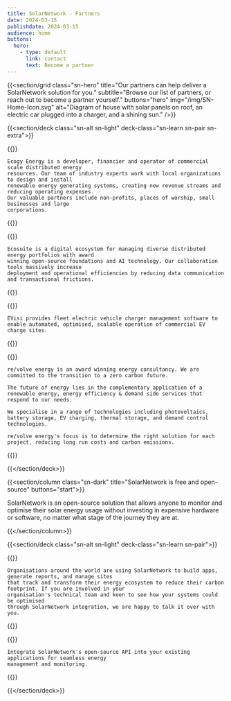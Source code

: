 ```yaml
---
title: SolarNetwork - Partners
date: 2024-03-15
publishdate: 2024-03-15
audience: home
buttons:
  hero:
    - type: default
      link: contact
      text: Become a partner
---
```

{{<section/grid
  class="sn-hero"
  title="Our partners can help deliver a SolarNetwork solution for you."
  subtitle="Browse our list of partners, or reach out to become a partner yourself."
  buttons="hero"
  img="/img/SN-Home-Icon.svg"
  alt="Diagram of house with solar panels on roof, an electric car plugged into a charger, and a shining sun." />}}

{{<section/deck class="sn-alt sn-light" deck-class="sn-learn sn-pair sn-extra">}}

  {{<deck-link-card class="sn-main" title="Ecogy Energy"
      logo="/img/logos/ecogy-energy-logo-bw-532@2x.png"
      alt="Ecogy Energy logo"
      url="https://ecogyenergy.com/"
      link="Visit partner"
      tags="PV,System Design,Asset Management,Development Services" >}}

    Ecogy Energy is a developer, financier and operator of commercial scale distributed energy
    resources. Our team of industry experts work with local organizations to design and install
    renewable energy generating systems, creating new revenue streams and reducing operating expenses.
    Our valuable partners include non-profits, places of worship, small businesses and large
    corporations.

  {{</deck-link-card>}}

  {{<deck-link-card class="sn-main" title="Ecosuite"
      logo="/img/logos/ecosuite-logo-black.png"
      alt="Ecosuite logo"
      url="https://ecosuite.io/"
      link="Visit partner"
      tags="SaaS,Pipeline Management,Portfolio Financing,Asset Performance and Control,Forecasting,Demand Response" >}}

    Ecosuite is a digital ecosystem for managing diverse distributed energy portfolios with award
    winning open-source foundations and AI technology. Our collaboration tools massively increase
    deployment and operational efficiencies by reducing data communication and transactional frictions.

  {{</deck-link-card>}}

  {{<deck-link-card class="sn-main" title="EVisi"
      logo="/img/logos/evisi-logo-bw.svg"
      alt="EVisi logo"
      url="https://www.evisi.co/"
      link="Visit partner"
      tags="OCPP,EV Charger Management,Energy Management" >}}

    EVisi provides fleet electric vehicle charger management software to enable automated, optimised, scalable operation of commercial EV charge sites.

  {{</deck-link-card>}}

  {{<deck-link-card class="sn-main" title="Re/volve Energy"
      logo="/img/logos/revolve-energy-logo-black.svg"
      alt="Re/volve Energy logo"
      url="https://www.revolveenergy.co/"
      link="Visit partner"
      tags="PV,Data Visualization,Metering Systems,Community Energy,Demand Side Energy Controls,Feasibility,Design" >}}

    re/volve energy is an award winning energy consultancy. We are committed to the transition to a zero carbon future.

    The future of energy lies in the complementary application of a renewable energy, energy efficiency & demand side services that respond to our needs.

    We specialise in a range of technologies including photovoltaics, battery storage, EV charging, thermal storage, and demand control technologies.

    re/volve energy's focus is to determine the right solution for each project, reducing long run costs and carbon emissions.

  {{</deck-link-card>}}

{{</section/deck>}}

{{<section/column class="sn-dark" title="SolarNetwork is free and open-source" buttons="start">}}

  SolarNetwork is an open-source solution that allows anyone to monitor and optimise their solar
  energy usage without investing in expensive hardware or software, no matter what stage of the
  journey they are at.

{{</section/column>}}

{{<section/deck class="sn-alt sn-light" deck-class="sn-learn sn-pair">}}

  {{<deck-link-card class="sn-main" title="Build, Report, Manage" subtitle="Sustainable business just got a little simpler."
      logo="/img/SN-Business-Icon.svg"
      alt="Sun shining over a factory with solar panels, connected to a grid-scale battery, connected to an electric bus."
      url="/"
      link="Learn more" >}}

    Organisations around the world are using SolarNetwork to build apps, generate reports, and manage sites
    that track and transform their energy ecosystem to reduce their carbon footprint. If you are involved in your
    organisation's technical team and keen to see how your systems could be optimised
    through SolarNetwork integration, we are happy to talk it over with you.

  {{</deck-link-card>}}

  {{<deck-link-card class="sn-dev" title="For Developers" subtitle="Build your own products using our powerful and easy-to-use APIs."
      logo="/img/SN-Developers-Icon.svg"
      alt="Diagram a grid of dots connected to a cloud floating with computer windows."
      url="/developers.html"
      link="Learn more" >}}

    Integrate SolarNetwork's open-source API into your existing applications for seamless energy
    management and monitoring.

  {{</deck-link-card>}}

{{</section/deck>}}
